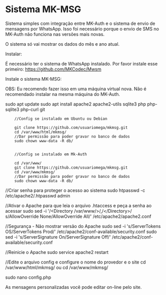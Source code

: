 # Sistema MK-MSG

Sistema simples com integração entre MK-Auth e o sistema de envio de mensagens por WhatsApp.
Isso foi necessário porque o envio de SMS no MK-Auth não funciona nas versões mais novas.

O sistema só vai mostrar os dados do mês e ano atual.

Instalar:

É necessário ter o sistema de WhatsApp instalado. 
Por favor instale esse primeiro: https://github.com/MKCodec/Mwsm

Instale o sistema MK-MSG:

OBS: Eu recomendo fazer isso em uma máquina virtual nova. 
Não é recomendado instalar na mesma máquina do MK-Auth.

sudo apt update
sudo apt install apache2 apache2-utils sqlite3 php php-sqlite3 php-curl git


		//Config se instalado em Ubuntu ou Debian
		
		git clone https://github.com/usuariomega/mkmsg.git
		cd /var/www/html/mkmsg/
		//Dar permissão para poder gravar no banco de dados
		sudo chown www-data -R db/


		//Config se instalado em Mk-Auth

		cd /var/www/
		git clone https://github.com/usuariomega/mkmsg.git
		cd /var/www/mkmsg/
		//Dar permissão para poder gravar no banco de dados
		sudo chown www-data -R db/


//Criar senha para proteger o acesso ao sistema
sudo htpasswd -c /etc/apache2/.htpasswd admin

//Ativar o Apache para que leia o arquivo .htaccess e peça a senha ao acessar
sudo sed -i '/<Directory \/var\/www\/>/,/<\/Directory>/ s/AllowOverride None/AllowOverride All/' /etc/apache2/apache2.conf

//Segurança - Não mostrar versão do Apache
sudo sed -i 's/ServerTokens OS/ServerTokens Prod/' /etc/apache2/conf-available/security.conf
sudo sed -i 's/ServerSignature On/ServerSignature Off/' /etc/apache2/conf-available/security.conf

//Reinicie o Apache
sudo service apache2 restart

//Edite o arquivo config e configure o nome do provedor e o site
cd /var/www/html/mkmsg/    ou 
cd /var/www/mkmsg/   

sudo nano config.php


As mensagens personalizadas você pode editar on-line pelo site.

